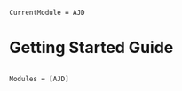 ```@meta
CurrentModule = AJD
```

# Getting Started Guide

```@index
```

```@autodocs
Modules = [AJD]
```
